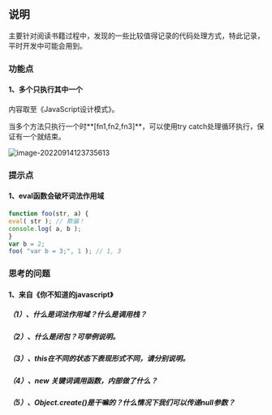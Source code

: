 ## 说明

主要针对阅读书籍过程中，发现的一些比较值得记录的代码处理方式，特此记录，平时开发中可能会用到。

### 功能点

#### 1、多个只执行其中一个

内容取至《JavaScript设计模式》。

当多个方法只执行一个时**[fn1,fn2,fn3]**，可以使用try catch处理循环执行，保证有一个就结束。

![image-20220914123735613](C:\Users\19979357151\AppData\Roaming\Typora\typora-user-images\image-20220914123735613.png)

### 提示点

#### 1、eval函数会破坏词法作用域

```js
function foo(str, a) {
eval( str ); // 欺骗！
console.log( a, b );
}
var b = 2;
foo( "var b = 3;", 1 ); // 1, 3
```

### 思考的问题

#### 1、来自《你不知道的javascript》

##### （1）、什么是词法作用域？什么是调用栈？

##### （2）、什么是闭包？可举例说明。

##### （3）、this在不同的状态下表现形式不同，请分别说明。

##### （4）、new 关键词调用函数，内部做了什么？

##### （5）、Object.create()是干嘛的？什么情况下我们可以传递null参数？